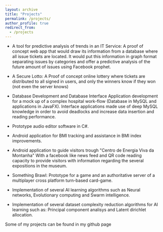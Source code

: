 ```yaml
---
layout: archive
title: "Projects"
permalink: /projects/
author_profile: true
redirect_from:
  - /projects
---
```


* A tool for predictive analysis of trends in an IT Service: A proof of concept web app that would draw its information from a database where all issue tickets are located. It would put this information in graph format separating issues by categories and offer a predictive analysis of the future amount of issues using Facebook prophet.

* A Secure Lotto: A Proof of concept online lottery where tickets are
distributed to all signed in users, and only the winners know if they won
(not even the server knows)

* Database Development and Database Interface Application development
for a mock up of a complex hospital work-flow (Database in MySQL and
applications in JavaFX). Interface applications made use of deep MySQL
knowledge in order to avoid deadlocks and increase data insertion and
reading performance.

* Prototype audio editor software in C#.

* Android application for BMI tracking and assistance in BMI index
improvements.

* Android application to guide visitors trough "Centro de Energia Viva da
Montanha" With a facebook like news feed and QR code reading capacity to
provide visitors with information regarding the several expositions in the
museum.

* Something Brawl: Prototype for a game and an authoritative server of a
multiplayer cross platform turn-based card-game.

* Implementation of several AI learning algorithms such as Neural networks,
Evolutionary computing and Swarm intelligence.

* Implementation of several dataset complexity reduction algorithms for AI
learning such as: Principal component analisys and Latent dirichlet
allocation.

Some of my projects can be found in my github page
